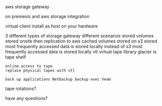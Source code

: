 aws storage gateway

on premesis and aws storage integration

virtual client
install as host on your hardware

3 different types of storage gateway different scenarios
stored volumes
	stored onsite then replication to aws
cached volumes
	stored on s3 stored most frequently accessed data is stored locally instead of s3
	most frequently accessed data is stored locally
vtl
	virtual tape library
	glacier is tape shelf

	online access to tape
	replace physical tapes with vtl

	back up applications Netbackup backup exec Veam


tape rotations?

have any questions?



